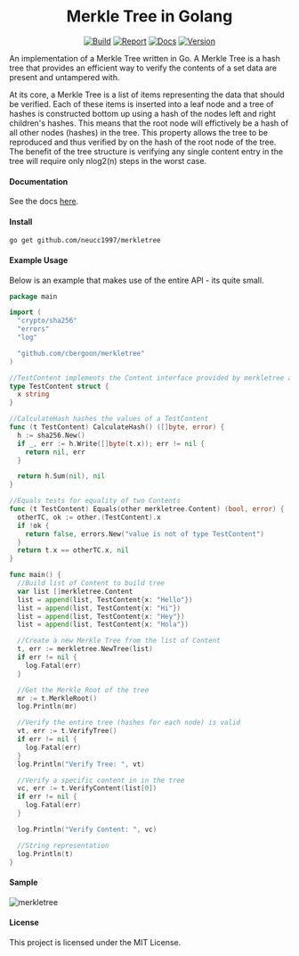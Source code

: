<h1 align="center">Merkle Tree in Golang</h1>
<p align="center">
<a href="https://travis-ci.org/cbergoon/merkletree"><img src="https://travis-ci.org/cbergoon/merkletree.svg?branch=master" alt="Build"></a>
<a href="https://goreportcard.com/report/github.com/cbergoon/merkletree"><img src="https://goreportcard.com/badge/github.com/cbergoon/merkletree?1=1" alt="Report"></a>
<a href="https://godoc.org/github.com/cbergoon/merkletree"><img src="https://img.shields.io/badge/godoc-reference-brightgreen.svg" alt="Docs"></a>
<a href="#"><img src="https://img.shields.io/badge/version-0.1.0-brightgreen.svg" alt="Version"></a>
</p>

An implementation of a Merkle Tree written in Go. A Merkle Tree is a hash tree that provides an efficient way to verify
the contents of a set data are present and untampered with.

At its core, a Merkle Tree is a list of items representing the data that should be verified. Each of these items
is inserted into a leaf node and a tree of hashes is constructed bottom up using a hash of the nodes left and
right children's hashes. This means that the root node will effictively be a hash of all other nodes (hashes) in
the tree. This property allows the tree to be reproduced and thus verified by on the hash of the root node
of the tree. The benefit of the tree structure is verifying any single content entry in the tree will require only
nlog2(n) steps in the worst case.

#### Documentation 

See the docs [here](https://godoc.org/github.com/cbergoon/merkletree).

#### Install
```
go get github.com/neucc1997/merkletree
```

#### Example Usage
Below is an example that makes use of the entire API - its quite small.
```go
package main

import (
  "crypto/sha256"
  "errors"
  "log"

  "github.com/cbergoon/merkletree"
)

//TestContent implements the Content interface provided by merkletree and represents the content stored in the tree.
type TestContent struct {
  x string
}

//CalculateHash hashes the values of a TestContent
func (t TestContent) CalculateHash() ([]byte, error) {
  h := sha256.New()
  if _, err := h.Write([]byte(t.x)); err != nil {
    return nil, err
  }

  return h.Sum(nil), nil
}

//Equals tests for equality of two Contents
func (t TestContent) Equals(other merkletree.Content) (bool, error) {
  otherTC, ok := other.(TestContent).x
  if !ok {
    return false, errors.New("value is not of type TestContent")
  }    
  return t.x == otherTC.x, nil
}

func main() {
  //Build list of Content to build tree
  var list []merkletree.Content
  list = append(list, TestContent{x: "Hello"})
  list = append(list, TestContent{x: "Hi"})
  list = append(list, TestContent{x: "Hey"})
  list = append(list, TestContent{x: "Hola"})

  //Create a new Merkle Tree from the list of Content
  t, err := merkletree.NewTree(list)
  if err != nil {
    log.Fatal(err)
  }

  //Get the Merkle Root of the tree
  mr := t.MerkleRoot()
  log.Println(mr)

  //Verify the entire tree (hashes for each node) is valid
  vt, err := t.VerifyTree()
  if err != nil {
    log.Fatal(err)
  }
  log.Println("Verify Tree: ", vt)

  //Verify a specific content in in the tree
  vc, err := t.VerifyContent(list[0])
  if err != nil {
    log.Fatal(err)
  }

  log.Println("Verify Content: ", vc)

  //String representation
  log.Println(t)
}

```
#### Sample
![merkletree](merkle_tree.png)


#### License
This project is licensed under the MIT License.
